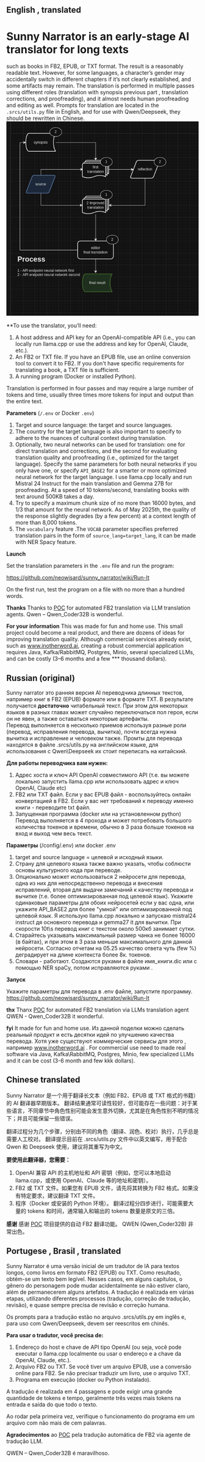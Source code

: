 ## English , translated
# Sunny Narrator is an early-stage AI translator for long texts
such as books in FB2, EPUB, or TXT format. The result is a reasonably readable text. 
However, for some languages, a character’s gender may accidentally switch in different chapters if it’s not clearly established, and some artifacts may remain. 
The translation is performed in multiple passes using different roles (translation with synopsis previous part , translation corrections, and proofreading), 
and it almost needs human proofreading and editing as well. Prompts for translation are located in the `.srcs/utils.py` file in English, and for use with Qwen/Deepseek, they should be rewritten in Chinese.
![sh.png](sh.png)

**To use the translator, you’ll need:
1. A host address and API key for an OpenAI-compatible API (i.e., you can locally run llama.cpp or use the address and key for OpenAI, Claude, etc.).
2. An FB2 or TXT file. If you have an EPUB file, use an online conversion tool to convert it to FB2. If you don't have specific requirements for translating a book, a TXT file is sufficient.
3. A running program (Docker or installed Python).

Translation is performed in four passes and may require a large number of tokens and time, usually three times more tokens for input and output than the entire text.

**Parameters** (`/.env` or Docker `.env`)
1. Target and source language: the target and source languages.
2. The country for the target language is also important to specify to adhere to the nuances of cultural context during translation.
3. Optionally, two neural networks can be used for translation: one for direct translation and corrections, and the second for evaluating translation quality and proofreading (i.e., optimized for the target language). Specify the same parameters for both neural networks if you only have one, or specify `API_BASE2` for a smarter or more optimized neural network for the target language.
   I use llama.cpp locally and run Mistral 24 Instruct for the main translation and Gemma 27B for proofreading. At a speed of 10 tokens/second, translating books with text around 500KB takes a day.
4. Try to specify a maximum chunk size of no more than 16000 bytes, and 1/3 that amount for the neural network.
   As of May 2025th, the quality of the response slightly degrades (by a few percent) at a context length of more than 8,000 tokens.
5. The `vocabulary` feature  .The `VOCAB` parameter specifies preferred translation pairs in the form of `source_lang=target_lang`, it can be made with NER Spacy feature.

**Launch**

Set the translation parameters in the `.env` file and run the program:

https://github.com/neowisard/sunny_narrator/wiki/Run-It

On the first run, test the program on a file with no more than a hundred words.

**Thanks**
Thanks to [POC](https://github.com/andrewyng/translation-agent) for automated FB2 translation via LLM translation agents.
Qwen – Qwen_Coder32B is wonderful.

**For your information**
This was made for fun and home use. This small project could become a real product, and there are dozens of ideas for improving translation quality. Although commercial services already exist, such as www.inotherword.ai, creating a robust commercial application requires Java, Kafka/RabbitMQ, Postgres, Minio, several specialized LLMs, and can be costly (3–6 months and a few *** thousand dollars).

## Russian (original)

Sunny narrator это ранняя версия AI переводчика длинных текстов, 
например книг в FB2 (EPUB) формате или в формате TXT. 
В результате получается **достаточно** читабельный текст. При этом для некоторых языков в разных главах может случайно переключаться пол героя, если он не явен, а также оставаться некоторые артефакты.  
Перевод выполняется в несколько приемов используя разные роли (перевод, исправления перевода, вычитка), почти всегда нужна вычитка и исправление и человеком также. 
Промты для перевода находятся в файле .srcs/utils.py на английском языке, для использования с Qwen\Deepseek их стоит переписать на китайский.  

**Для работы переводчика вам нужен:**
1. Адрес хоста и ключ API OpenAI совместимого API (т.е. вы можете локально запустить llama.cpp или использовать адрес и ключ OpenAI, Claude etc) 
2. FB2 или TXT файл. Если у вас EPUB файл - воспользуйтесь онлайн конвертацией в FB2. Если у вас нет требований к переводу именно книги - переводите txt файл. 
3. Запущенная программа (docker или на установленном python)
Перевод выполняется в 4 прохода и может потребовать большого количества токенов и времени, обычно в 3 раза больше токенов на вход и выход чем весь текст.   

**Параметры** (/config/.env) или docker .env
1. target and source language = целевой и исходный языки. 
2. Страну для целевого языка также важно указать, чтобы соблюсти основы культурного кода при переводе. 
3. Опционально может использоваться 2 нейросети для перевода, одна из них для непосредственно перевода и внесения исправлений, вторая для выдачи замечаний к качеству перевода и вычитке (т.е. более оптимизированная под целевой язык). Укажите одинаковые параметры для обоих нейросетей если у вас одна, или укажите API_BASE2 для более "умной" или оптимизированной под целевой язык.
    Я использую llama.cpp локально и запускаю mistral24 instruct дя основного перевода и gemma27 it для вычитки. При скорости 10t\s перевод книг с текстом около 500кб занимает сутки.
4. Старайтесь указывать максимальный размер чанка не более 16000 (в байтах), и при этом в 3 раза меньше максимального для данной нейросети. 
    Согласно отчетам на 05.25 качество ответа чуть (few %) деградирует на длине контекста более 8к. токенов.
5. Словари - работают. Создаются руками в файле имя_книги.dic или с помощью NER spaCy, потом исправляются руками  . 


**Запуск**

Укажите параметры для перевода в .env файле, запустите программу. 
https://github.com/neowisard/sunny_narrator/wiki/Run-It


**thx**
Thanx  [POC](https://github.com/andrewyng/translation-agent)  for automated FB2 translation via LLMs translation agent
QWEN - Qwen_Coder32B it wonderful.

**fyi**
It made for fun and home use.
Из данной поделки можно сделать реальный продукт и есть десятки идей по улучшению качества перевода. Хотя уже существуют коммерческие сервисы для этого , например www.inotherword.ai . 
For commercial use need to made real software via Java, Kafka\RabbitMQ, Postgres, Minio, few specialized LLMs and it can be cost (3-6 month and few kkk dollars).


## Chinese translated

Sunny Narrator 是一个用于翻译长文本（例如 FB2、EPUB 或 TXT 格式的书籍）的 AI 翻译器早期版本。
翻译结果通常可读性较好，但可能存在一些问题：对于某些语言，不同章节中角色性别可能会发生意外切换，尤其是在角色性别不明的情况下；并且可能保留一些错误。

翻译过程分为几个步骤，分别由不同的角色（翻译、润色、校对）执行，几乎总是需要人工校对。
翻译提示目前在 .srcs/utils.py 文件中以英文编写，用于配合 Qwen 和 Deepseek 使用，建议将其重写为中文。

**要使用此翻译器，您需要：**
1. OpenAI 兼容 API 的主机地址和 API 密钥（例如，您可以本地启动 llama.cpp，或使用 OpenAI、Claude 等的地址和密钥）。
2. FB2 或 TXT 文件。如果您有 EPUB 文件，请先将其转换为 FB2 格式。如果没有特定要求，建议翻译 TXT 文件。
3. 程序（Docker 或安装的 Python 环境）。
翻译过程分四步进行，可能需要大量的 tokens 和时间，通常输入和输出的 tokens 数量是原文的三倍。

**感谢**
感谢 [POC](https://github.com/andrewyng/translation-agent) 项目提供的自动 FB2 翻译功能。
QWEN (Qwen_Coder32B) 非常出色。



## Portugese , Brasil , translated

Sunny Narrator é uma versão inicial de um tradutor de IA para textos longos, como livros em formato FB2 (EPUB) ou TXT. Como resultado, obtém-se um texto bem legível. Nesses casos, em alguns capítulos, o gênero do personagem pode mudar acidentalmente se não estiver claro, além de permanecerem alguns artefatos. A tradução é realizada em várias etapas, utilizando diferentes processos (tradução, correção de tradução, revisão), e quase sempre precisa de revisão e correção humana.

Os prompts para a tradução estão no arquivo .srcs/utils.py em inglês e, para uso com Qwen/Deepseek, devem ser reescritos em chinês.

**Para usar o tradutor, você precisa de:**

1. Endereço do host e chave de API tipo OpenAI (ou seja, você pode executar o llama.cpp localmente ou usar o endereço e a chave da OpenAI, Claude, etc.).
2. Arquivo FB2 ou TXT. Se você tiver um arquivo EPUB, use a conversão online para FB2. Se não precisar traduzir um livro, use o arquivo TXT.
3. Programa em execução (docker ou Python instalado).

A tradução é realizada em 4 passagens e pode exigir uma grande quantidade de tokens e tempo, geralmente três vezes mais tokens na entrada e saída do que todo o texto.


Ao rodar pela primeira vez, verifique o funcionamento do programa em um arquivo com não mais de cem palavras.

**Agradecimentos** ao [POC](https://github.com/andrewyng/translation-agent) pela tradução automática de FB2 via agente de tradução LLM.

QWEN – Qwen_Coder32B é maravilhoso.


